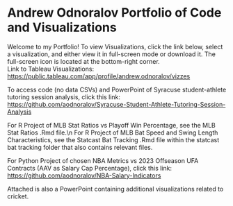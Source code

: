 # Andrew Odnoralov Portfolio of Code and Visualizations

Welcome to my Portfolio! To view Visualizations, click the link below, select a visualization, and either view it in full-screen mode or download it. The full-screen icon is located at the bottom-right corner.   
Link to Tableau Visualizations:
https://public.tableau.com/app/profile/andrew.odnoralov/vizzes

To access code (no data CSVs) and PowerPoint of Syracuse student-athlete tutoring session analysis, click this link:
https://github.com/aodnoralov/Syracuse-Student-Athlete-Tutoring-Session-Analysis

For R Project of MLB Stat Ratios vs Playoff Win Percentage, see the MLB Stat Ratios .Rmd file.\n
For R Project of MLB Bat Speed and Swing Length Characteristics, see the Statcast Bat Tracking .Rmd file within the statcast bat tracking folder that also contains relevant files.

For Python Project of chosen NBA Metrics vs 2023 Offseason UFA Contracts (AAV as Salary Cap Percentage), click this link:
https://github.com/aodnoralov/NBA-Salary-Indicators 

Attached is also a PowerPoint containing additional visualizations related to cricket. 


